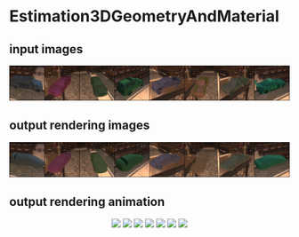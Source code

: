 # Estimation3DGeometryAndMaterial

## input images
<p align="center">
    <img src="images/all_valid_inp_epoch0.png">
</p>

## output rendering images
<p align="center">
    <img src="images/all_valid_out_epoch0.png">
</p>

## output rendering animation
<p align="center">
    <img src="images/all_rotation_epoch0_1.gif" width="13%">
    <img src="images/all_rotation_epoch0_2.gif" width="13%">
    <img src="images/all_rotation_epoch0_3.gif" width="13%">
    <img src="images/all_rotation_epoch0_4.gif" width="13%">
    <img src="images/all_rotation_epoch0_5.gif" width="13%">
    <img src="images/all_rotation_epoch0_6.gif" width="13%">
    <img src="images/all_rotation_epoch0_7.gif" width="13%">
</p>

